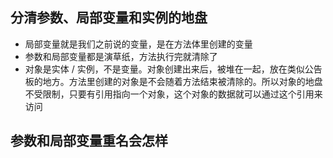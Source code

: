 ## 分清参数、局部变量和实例的地盘

- 局部变量就是我们之前说的变量，是在方法体里创建的变量
- 参数和局部变量都是演草纸，方法执行完就清除了
- 对象是实体 / 实例，不是变量。对象创建出来后，被堆在一起，放在类似公告板的地方。方法里创建的对象是不会随着方法结束被清除的。所以对象的地盘不受限制，只要有引用指向一个对象，这个对象的数据就可以通过这个引用来访问

## 参数和局部变量重名会怎样
